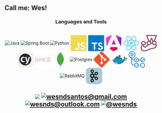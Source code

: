 ## Call me: Wes!
<h3 align="center"> Languages and Tools </h3>
<br/>
<div style="display: inline_block" align="center">
  <img align="center" alt="Java" height="54" width="54" src="https://skillicons.dev/icons?i=java">
  <img align="center" alt="Spring Boot" height ="54" width="54" src="https://skillicons.dev/icons?i=spring">
  <img align="center" alt="Python" height ="54" width="54" src="https://cdn.jsdelivr.net/gh/devicons/devicon@latest/icons/python/python-original.svg" />
  <img align="center" alt="JavaScipt" height="54" width="54" src="https://raw.githubusercontent.com/devicons/devicon/master/icons/javascript/javascript-plain.svg">
  <img align="center" alt="Typescript" height="54" width="54" src="https://raw.githubusercontent.com/devicons/devicon/master/icons/typescript/typescript-original.svg">
  <img align="center" alt="Angular" height="54" width="54" src="https://raw.githubusercontent.com/devicons/devicon/master/icons/angular/angular-original.svg">
  <img align="center" alt="React" height="54" width="54" src="https://raw.githubusercontent.com/devicons/devicon/master/icons/react/react-original.svg">
  <img align="center" alt="Jest" height ="54" width="54" src="https://raw.githubusercontent.com/devicons/devicon/master/icons/jest/jest-plain.svg">
  <img align="center" alt="Cypress" height ="54" width="54" src="https://raw.githubusercontent.com/tandpfun/skill-icons/main/icons/Cypress-Light.svg">
  <img align="center" alt="JUnit" height ="54" width="54" src="https://raw.githubusercontent.com/devicons/devicon/refs/heads/master/icons/junit/junit-line-wordmark.svg">
  <img align="center" alt="MongoDB" height ="54" width="54" src="https://raw.githubusercontent.com/devicons/devicon/master/icons/mongodb/mongodb-plain.svg">
  <img align="center" alt="Postgres" height ="54" width="54" src="https://skillicons.dev/icons?i=postgres">
  <img align="center" alt="GIT" height="54" width="54" src="https://raw.githubusercontent.com/devicons/devicon/master/icons/git/git-original.svg">
  <img align="center" alt="Docker" height ="54" width="54" src="https://raw.githubusercontent.com/devicons/devicon/master/icons/docker/docker-original.svg">
  <img align="center" alt="Github Actions" height ="54" width="54" src="https://raw.githubusercontent.com/devicons/devicon/refs/heads/master/icons/githubactions/githubactions-plain.svg">
  <img align="center" alt="RabbitMQ" height ="54" width="54" src="https://cdn.jsdelivr.net/gh/devicons/devicon@latest/icons/rabbitmq/rabbitmq-original.svg">
  <img align="center" alt="Kafka" height ="54" width="54" src="https://raw.githubusercontent.com/tandpfun/skill-icons/refs/heads/main/icons/Kafka.svg">
</div>

<h2><h2/>
<div align = "center"> 
 <a href="https://www.linkedin.com/in/weslleynds/" title="linkedin"target="_blank"><img src="https://img.shields.io/badge/-LinkedIn-%230077B5?style=for-the-badge&logo=linkedin&logoColor=white" target="_blank"></a> 
 <a href = "mailto:wesndsantos@gmail.com"><img src="https://img.shields.io/badge/Gmail-D14836?style=for-the-badge&logo=gmail&logoColor=white" title="wesndsantos@gmail.com" target="_blank"></a>
 <a href = "mailto:wesnds@outlook.com"><img src="https://img.shields.io/badge/Microsoft_Outlook-0078D4?style=for-the-badge&logo=microsoft-outlook&logoColor=white" title="wesnds@outlook.com" target=" target="_blank"></a>
 <a href="https://instagram.com/wesnds" target="_blank"><img src="https://img.shields.io/badge/Instagram-E4405F?style=for-the-badge&logo=instagram&logoColor=white" title="@wesnds" target="_blank"></a>
</div>
    
